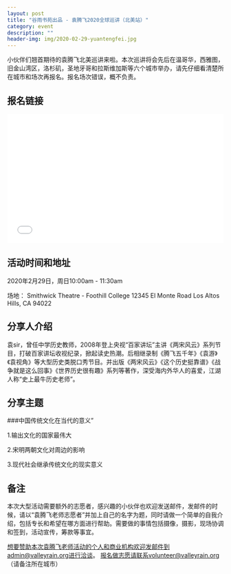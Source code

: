 ```yaml
---
layout: post
title: "谷雨书苑出品 - 袁腾飞2020全球巡讲（北美站）"
category: event
description: ""
header-img: img/2020-02-29-yuantengfei.jpg
---
```


小伙伴们翘首期待的袁腾飞北美巡讲来啦。本次巡讲将会先后在温哥华，西雅图，旧金山湾区，洛杉矶，圣地牙哥和拉斯维加斯等六个城市举办，请先仔细看清楚所在城市和场次再报名。报名场次错误，概不负责。


## 报名链接
<div style="width:100%; text-align:left;" ><iframe src="//eventbrite.com/tickets-external?eid=88201985513&ref=etckt" frameborder="0" height="300" width="100%" vspace="0" hspace="0" marginheight="5" marginwidth="5" scrolling="auto" allowtransparency="true"></iframe></div>

## 活动时间和地址

2020年2月29日，周日10:00am - 11:30am

场地：
Smithwick Theatre - Foothill College
12345 El Monte Road
Los Altos Hills, CA 94022

## 分享人介绍
袁sir，曾任中学历史教师，2008年登上央视“百家讲坛”主讲《两宋风云》系列节目，打破百家讲坛收视纪录，掀起读史热潮。后相继录制《腾飞五千年》《袁游》《袁视角》等大型历史类脱口秀节目。并出版《两宋风云》《这个历史挺靠谱》《战争就是这么回事》《世界历史很有趣》系列等著作，深受海内外华人的喜爱，江湖人称“史上最牛历史老师”。

## 分享主题

###中国传统文化在当代的意义”  

1.输出文化的国家最伟大

2.宋明两朝文化对周边的影响

3.现代社会继承传统文化的现实意义

## 备注
本次大型活动需要额外的志愿者，感兴趣的小伙伴也欢迎发送邮件，发邮件的时候，请以“袁腾飞老师志愿者”并加上自己的名字为题，同时请做一个简单的自我介绍，包括专长和希望在哪方面进行帮助。需要做的事情包括摄像，摄影，现场协调和签到，活动宣传，筹款等事宜。  

想要赞助本次袁腾飞老师活动的个人和商业机构欢迎发邮件到admin@valleyrain.org进行洽谈。
报名做志愿请联系volunteer@valleyrain.org（请备注所在城市）

